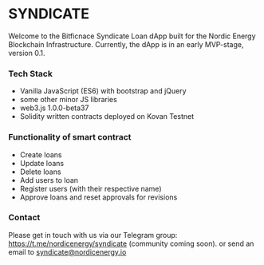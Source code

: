 # SYNDICATE #

Welcome to the Bitficnace Syndicate Loan dApp built for the Nordic Energy Blockchain Infrastructure.
Currently, the dApp is in an early MVP-stage, version 0.1. 

### Tech Stack ###

* Vanilla JavaScript (ES6) with bootstrap and jQuery
* some other minor JS libraries
* web3.js 1.0.0-beta37
* Solidity written contracts deployed on Kovan Testnet

### Functionality of smart contract ###

* Create loans
* Update loans
* Delete loans
* Add users to loan
* Register users (with their respective name)
* Approve loans and reset approvals for revisions


### Contact ###
Please get in touch with us via our Telegram group: https://t.me/nordicenergy/syndicate (community coming soon).
or send an email to syndicate@nordicenergy.io

